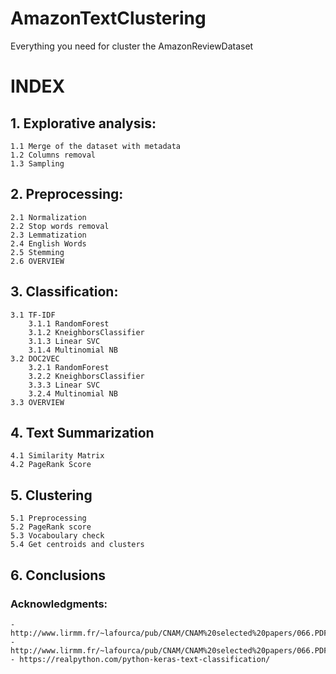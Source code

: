 # AmazonTextClustering
Everything you need for cluster the AmazonReviewDataset

# **INDEX**

## 1. Explorative analysis:
    1.1 Merge of the dataset with metadata
    1.2 Columns removal
    1.3 Sampling
## 2. Preprocessing:
    2.1 Normalization
    2.2 Stop words removal
    2.3 Lemmatization
    2.4 English Words
    2.5 Stemming
    2.6 OVERVIEW
## 3. Classification:
    3.1 TF-IDF
        3.1.1 RandomForest
        3.1.2 KneighborsClassifier
        3.1.3 Linear SVC
        3.1.4 Multinomial NB
    3.2 DOC2VEC
        3.2.1 RandomForest
        3.2.2 KneighborsClassifier
        3.3.3 Linear SVC
        3.2.4 Multinomial NB
    3.3 OVERVIEW
## 4. Text Summarization
    4.1 Similarity Matrix
    4.2 PageRank Score
## 5. Clustering
    5.1 Preprocessing
    5.2 PageRank score
    5.3 Vocaboulary check
    5.4 Get centroids and clusters
## 6. Conclusions

### Acknowledgments: 
    - http://www.lirmm.fr/~lafourca/pub/CNAM/CNAM%20selected%20papers/066.PDF
    - http://www.lirmm.fr/~lafourca/pub/CNAM/CNAM%20selected%20papers/066.PDF
    - https://realpython.com/python-keras-text-classification/
